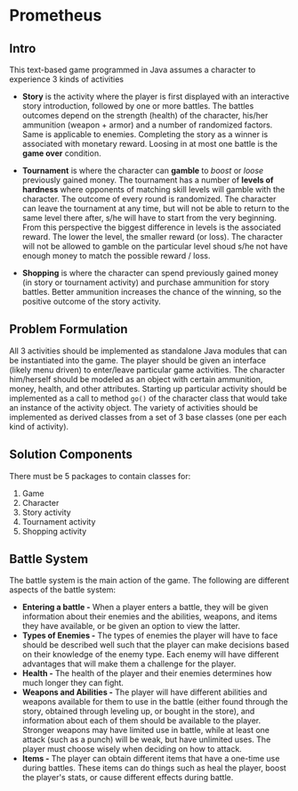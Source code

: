 # Prometheus

## Intro
This text-based game programmed in Java assumes a character to experience 3 kinds of activities

* **Story** is the activity where the player is first displayed with an interactive story introduction, followed by one or more battles. The battles outcomes depend on the strength (health) of the character, his/her ammunition (weapon + armor) and a number of randomized factors. Same is applicable to enemies. Completing the story as a winner is associated with monetary reward. Loosing in at most one battle is the **game over** condition.


* **Tournament** is where the character can **gamble** to *boost* or *loose* previously gained money. The tournament has a number of **levels of hardness** where opponents of matching skill levels will gamble with the character. The outcome of every round is randomized. The character can leave the tournament at any time, but will not be able to return to the same level there after, s/he will have to start from the very beginning. From this perspective the biggest difference in levels is the associated reward. The lower the level, the smaller reward (or loss). The character will not be allowed to gamble on the particular level shoud s/he not have enough money to match the possible reward / loss. 

* **Shopping** is where the character can spend previously gained money (in story or tournament activity) and purchase ammunition for story battles. Better ammunition increases the chance of the winning, so the positive outcome of the story activity. 

## Problem Formulation
All 3 activities should be implemented as standalone Java modules that can be instantiated into the game. The player should be given an interface (likely menu driven) to enter/leave particular game activities. The character him/herself should be modeled as an object with certain ammunition, money, health, and other attributes. Starting up particular activity should be implemented as a call to method `go()` of the character class that would take an instance of the activity object. The variety of activities should be implemented as derived classes from a set of 3 base classes (one per each kind of activity).

## Solution Components
There must be 5 packages to contain classes for:
1. Game
1. Character
1. Story activity
1. Tournament activity
1. Shopping activity

## Battle System
The battle system is the main action of the game. The following are different aspects of the battle system:
* **Entering a battle -** When a player enters a battle, they will be given information about their enemies and the abilities, weapons, and items they have available, or be given an option to view the latter.
* **Types of Enemies -** The types of enemies the player will have to face should be described well such that the player can make decisions based on their knowledge of the enemy type. Each enemy will have different advantages that will make them a challenge for the player.
* **Health -** The health of the player and their enemies determines how much longer they can fight.
* **Weapons and Abilities -** The player will have different abilities and weapons available for them to use in the battle (either found through the story, obtained through leveling up, or bought in the store), and information about each of them should be available to the player. Stronger weapons may have limited use in battle, while at least one attack (such as a punch) will be weak, but have unlimited uses. The player must choose wisely when deciding on how to attack.
* **Items -** The player can obtain different items that have a one-time use during battles. These items can do things such as heal the player, boost the player's stats, or cause different effects during battle.
